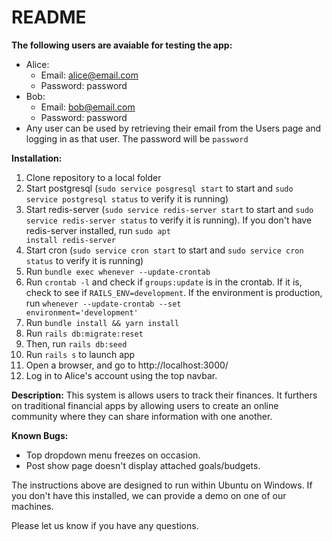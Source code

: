 # README

**The following users are avaiable for testing the app:**
* Alice:
	- Email: alice@email.com
	- Password: password
* Bob:
	- Email: bob@email.com
	- Password: password
* Any user can be used by retrieving their email from the Users page and logging in as that user. The password will be <code>password</code>

**Installation:**
1. Clone repository to a local folder
2. Start postgresql (<code>sudo service posgresql start</code> to start and <code>sudo service postgresql status</code> to verify it is running)
3. Start redis-server (<code>sudo service redis-server start</code> to start and <code>sudo service redis-server status</code> to verify it is running). If you don't have redis-server installed, run <code>sudo apt install redis-server</code>
4. Start cron (<code>sudo service cron start</code> to start and <code>sudo service cron status</code> to verify it is running)
5. Run <code>bundle exec whenever --update-crontab</code>
6. Run <code>crontab -l</code> and check if <code>groups:update</code> is in the crontab. If it is, check to see if <code>RAILS_ENV=development</code>. If the environment is production, run <code>whenever --update-crontab --set environment='development'</code>
7. Run <code>bundle install && yarn install</code>
8. Run <code>rails db:migrate:reset</code>
9. Then, run <code>rails db:seed</code>
10. Run <code>rails s</code> to launch app
11. Open a browser, and go to http://localhost:3000/
12. Log in to Alice's account using the top navbar.

**Description:**
This system is allows users to track their finances. It furthers on traditional financial apps by allowing users to create an online community where they can share information with one another.

**Known Bugs:**

- Top dropdown menu freezes on occasion. 
- Post show page doesn't display attached goals/budgets.

The instructions above are designed to run within Ubuntu on Windows. If you don't have this installed, we can provide a demo on one of our machines.

Please let us know if you have any questions.
